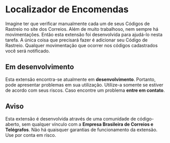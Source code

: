 # Localizador de Encomendas

Imagine ter que verificar manualmente cada um de seus Códigos de Rastreio no site dos Correios. Além de muito trabalhoso, nem sempre há movimentações. Então esta extensão foi desenvolvida para ajudá-lo nesta tarefa. A única coisa que precisará fazer é adicionar seu Código de Rastreio. Qualquer movimentação que ocorrer nos códigos cadastrados você será notificado.

## Em desenvolvimento

Esta extensão encontra-se atualmente em **desenvolvimento**. Portanto, pode apresentar problemas em sua utilização. Utilize-a somente se estiver de acordo com seus riscos. Caso encontre um problema **entre em contato**.

## Aviso

Esta extensão é desenvolvida através de uma comunidade de código-aberto, sem qualquer vínculo com a **Empresa Brasileira de Correios e Telégrafos**. Não há quaisquer garantias de funcionamento da extensão. Use por conta em risco.